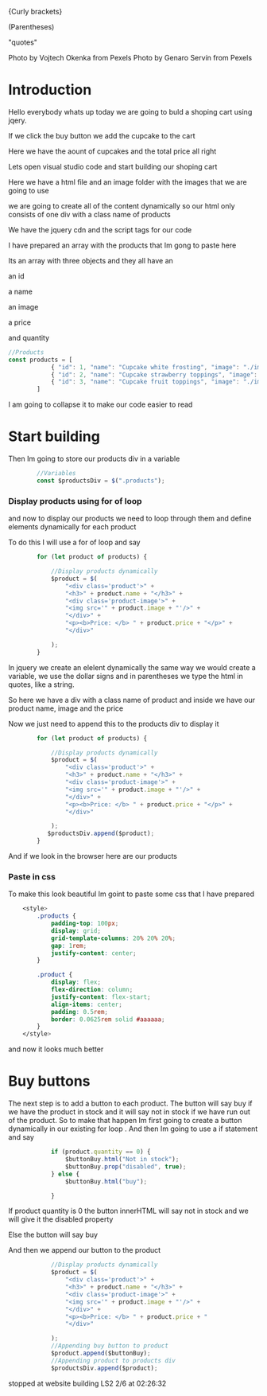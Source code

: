 {Curly brackets}

(Parentheses)

"quotes"

Photo by Vojtech Okenka from Pexels
Photo by Genaro Servín from Pexels



# Introduction

Hello everybody whats up today we are going to buld a shoping cart using jqery.

If we click the buy button we add the cupcake to the cart

Here we have the aount of cupcakes and the total price all right

Lets open visual studio code and start building our shoping cart

Here we have a html file and an image folder with the images that we are going to use

we are going to create all of the content dynamically so our html
only consists of one div with a class name of products

We have the jquery cdn and the script tags for our code

I have prepared an array with the products that Im gong to paste here

 Its an array with three objects and they all have an

an id

a name

an image

a price

and quantity

```javascript
//Products   
const products = [
            { "id": 1, "name": "Cupcake white frosting", "image": "./images/cake1.jpg", "price": 90, "quantity": 4 },
            { "id": 2, "name": "Cupcake strawberry toppings", "image": "./images/cake2.jpg", "price": 90, "quantity": 2 },
            { "id": 3, "name": "Cupcake fruit toppings", "image": "./images/cake3.jpg", "price": 100, "quantity": 0 }
        ]
```

I am going to collapse it to make our code easier to read

# Start building

Then Im going to store our products div in a variable

```javascript
        //Variables
        const $productsDiv = $(".products");
```



### Display products using for of loop

and now to display our products we need to loop through them  and define elements dynamically for each product 

To do this I will use a for of loop and say

```javascript
        for (let product of products) {

            //Display products dynamically
            $product = $(
                "<div class='product'>" +
                "<h3>" + product.name + "</h3>" +
                "<div class='product-image'>" +
                "<img src='" + product.image + "'/>" +
                "</div>" +
                "<p><b>Price: </b> " + product.price + "</p>" +
                "</div>"

            );
        }
```

In jquery we create an elelent dynamically the same way we would create a variable, we use the dollar signs and in parentheses we type the html in quotes, like a string.

So here we have a div with a class name of product and inside we have our product name, image and the price

Now we just need to append this to the products div to display it

```javascript
        for (let product of products) {

            //Display products dynamically
            $product = $(
                "<div class='product'>" +
                "<h3>" + product.name + "</h3>" +
                "<div class='product-image'>" +
                "<img src='" + product.image + "'/>" +
                "</div>" +
                "<p><b>Price: </b> " + product.price + "</p>" +
                "</div>"

            );
           $productsDiv.append($product);
        }
```

And if we look in the browser here are our products



### Paste in css

To make this look beautiful Im goint to paste some css that I have prepared

```css
    <style>
        .products {
            padding-top: 100px;
            display: grid;
            grid-template-columns: 20% 20% 20%;
            gap: 1rem;
            justify-content: center;
        }

        .product {
            display: flex;
            flex-direction: column;
            justify-content: flex-start;
            align-items: center;
            padding: 0.5rem;
            border: 0.0625rem solid #aaaaaa;
        }
    </style>
```

and now it looks much better



# Buy buttons

The next step is to add a button to each product. The button will say buy if we have the product in stock and it will say not in stock  if we have run out of the product. So to make that happen Im first going to create a button dynamically in our existing for loop . And then Im going to use a if statement and say

```javascript
            if (product.quantity == 0) {
                $buttonBuy.html("Not in stock");
                $buttonBuy.prop("disabled", true);
            } else {
                $buttonBuy.html("buy");

            }
```

If product quantity is 0 the button innerHTML will say not in stock and we will give it the disabled property

Else the button will say buy

And then we append our button to the product

```javascript
            //Display products dynamically
            $product = $(
                "<div class='product'>" +
                "<h3>" + product.name + "</h3>" +
                "<div class='product-image'>" +
                "<img src='" + product.image + "'/>" +
                "</div>" +
                "<p><b>Price: </b> " + product.price + "				</p>" +
                "</div>"

            );
            //Appending buy button to product
            $product.append($buttonBuy);
            //Appending product to products div
            $productsDiv.append($product);
```



stopped at website building LS2  2/6 at 02:26:32



















